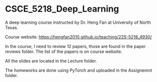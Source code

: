 # CSCE_5218_Deep_Learning

A deep learning course instructed by Dr. Heng Fan at University of North Texas.

Course website: https://hengfan2010.github.io/teaching/22S-5218_4930/

In the course, I need to review 12 papers, those are found in the paper reviews folder. The list of the papers is on course website.

All the slides are located in the Lecture folder.

The homeworks are done using PyTorch and uploaded in the Assignemnt folder.


